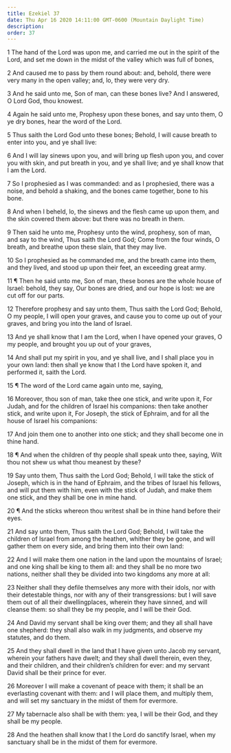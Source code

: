 ```yaml
---
title: Ezekiel 37
date: Thu Apr 16 2020 14:11:00 GMT-0600 (Mountain Daylight Time)
description: 
order: 37
---
```


<p>
  1 The hand of the Lord was upon me, and carried me out in the spirit of the
  Lord, and set me down in the midst of the valley which was full of bones,
</p>
<p>
  2 And caused me to pass by them round about: and, behold, there were very many
  in the open valley; and, lo, they were very dry.
</p>
<p>
  3 And he said unto me, Son of man, can these bones live? And I answered, O
  Lord God, thou knowest.
</p>
<p>
  4 Again he said unto me, Prophesy upon these bones, and say unto them, O ye
  dry bones, hear the word of the Lord.
</p>
<p>
  5 Thus saith the Lord God unto these bones; Behold, I will cause breath to
  enter into you, and ye shall live:
</p>
<p>
  6 And I will lay sinews upon you, and will bring up flesh upon you, and cover
  you with skin, and put breath in you, and ye shall live; and ye shall know
  that I am the Lord.
</p>
<p>
  7 So I prophesied as I was commanded: and as I prophesied, there was a noise,
  and behold a shaking, and the bones came together, bone to his bone.
</p>
<p>
  8 And when I beheld, lo, the sinews and the flesh came up upon them, and the
  skin covered them above: but there was no breath in them.
</p>
<p>
  9 Then said he unto me, Prophesy unto the wind, prophesy, son of man, and say
  to the wind, Thus saith the Lord God; Come from the four winds, O breath, and
  breathe upon these slain, that they may live.
</p>
<p>
  10 So I prophesied as he commanded me, and the breath came into them, and they
  lived, and stood up upon their feet, an exceeding great army.
</p>
<p>
  11 &#xB6; Then he said unto me, Son of man, these bones are the whole house of
  Israel: behold, they say, Our bones are dried, and our hope is lost: we are
  cut off for our parts.
</p>
<p>
  12 Therefore prophesy and say unto them, Thus saith the Lord God; Behold, O my
  people, I will open your graves, and cause you to come up out of your graves,
  and bring you into the land of Israel.
</p>
<p>
  13 And ye shall know that I am the Lord, when I have opened your graves, O my
  people, and brought you up out of your graves,
</p>
<p>
  14 And shall put my spirit in you, and ye shall live, and I shall place you in
  your own land: then shall ye know that I the Lord have spoken it, and
  performed it, saith the Lord.
</p>
<p>15 &#xB6; The word of the Lord came again unto me, saying,</p>
<p>
  16 Moreover, thou son of man, take thee one stick, and write upon it, For
  Judah, and for the children of Israel his companions: then take another stick,
  and write upon it, For Joseph, the stick of Ephraim, and for all the house of
  Israel his companions:
</p>
<p>
  17 And join them one to another into one stick; and they shall become one in
  thine hand.
</p>
<p>
  18 &#xB6; And when the children of thy people shall speak unto thee, saying,
  Wilt thou not shew us what thou meanest by these?
</p>
<p>
  19 Say unto them, Thus saith the Lord God; Behold, I will take the stick of
  Joseph, which is in the hand of Ephraim, and the tribes of Israel his fellows,
  and will put them with him, even with the stick of Judah, and make them one
  stick, and they shall be one in mine hand.
</p>
<p>
  20 &#xB6; And the sticks whereon thou writest shall be in thine hand before
  their eyes.
</p>
<p>
  21 And say unto them, Thus saith the Lord God; Behold, I will take the
  children of Israel from among the heathen, whither they be gone, and will
  gather them on every side, and bring them into their own land:
</p>
<p>
  22 And I will make them one nation in the land upon the mountains of Israel;
  and one king shall be king to them all: and they shall be no more two nations,
  neither shall they be divided into two kingdoms any more at all:
</p>
<p>
  23 Neither shall they defile themselves any more with their idols, nor with
  their detestable things, nor with any of their transgressions: but I will save
  them out of all their dwellingplaces, wherein they have sinned, and will
  cleanse them: so shall they be my people, and I will be their God.
</p>
<p>
  24 And David my servant shall be king over them; and they all shall have one
  shepherd: they shall also walk in my judgments, and observe my statutes, and
  do them.
</p>
<p>
  25 And they shall dwell in the land that I have given unto Jacob my servant,
  wherein your fathers have dwelt; and they shall dwell therein, even they, and
  their children, and their children&#x2019;s children for ever: and my servant
  David shall be their prince for ever.
</p>
<p>
  26 Moreover I will make a covenant of peace with them; it shall be an
  everlasting covenant with them: and I will place them, and multiply them, and
  will set my sanctuary in the midst of them for evermore.
</p>
<p>
  27 My tabernacle also shall be with them: yea, I will be their God, and they
  shall be my people.
</p>
<p>
  28 And the heathen shall know that I the Lord do sanctify Israel, when my
  sanctuary shall be in the midst of them for evermore.
</p>
